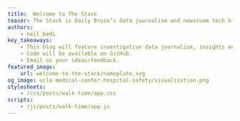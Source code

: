 ```yaml
---
title:  Welcome to The Stack
teaser: The Stack is Daily Bruin’s data journalism and newsroom tech blog.
authors:
    - neil_bedi
key_takeaways:
    - This blog will feature investigative data journalism, insights on technology and practical data analysis and visualizations related to UCLA life.
    - Code will be available on GitHub.
    - Email us your ideas/feedback.
featured_image:
    url: welcome-to-the-stack/nameplate.svg
og_image: ucla-medical-center-hospital-safety/visualization.png
stylesheets:
    - /css/posts/walk-time/app.css
scripts:
    - /js/posts/walk-time/app.js
---
```

